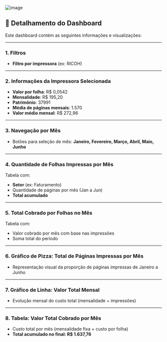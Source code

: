 ![image](https://github.com/user-attachments/assets/2c0adf31-f39d-4fb0-a877-46a4e0be1f1c)


## 🔎 Detalhamento do Dashboard

Este dashboard contém as seguintes informações e visualizações:

---

### 1. Filtros
- **Filtro por impressora** (ex: RICOH)

---

### 2. Informações da Impressora Selecionada
- **Valor por folha**: R$ 0,0542  
- **Mensalidade**: R$ 195,20  
- **Patrimônio**: 37991  
- **Média de páginas mensais**: 1.570  
- **Valor médio mensal**: R$ 272,96

---

### 3. Navegação por Mês
- Botões para seleção de mês: **Janeiro, Fevereiro, Março, Abril, Maio, Junho**

---

### 4. Quantidade de Folhas Impressas por Mês
Tabela com:
- **Setor** (ex: Faturamento)
- Quantidade de páginas por mês (Jan a Jun)
- **Total acumulado**

---

### 5. Total Cobrado por Folhas no Mês
Tabela com:
- Valor cobrado por mês com base nas impressões
- Soma total do período

---

### 6. Gráfico de Pizza: Total de Páginas Impressas por Mês
- Representação visual da proporção de páginas impressas de Janeiro a Junho

---

### 7. Gráfico de Linha: Valor Total Mensal
- Evolução mensal do custo total (mensalidade + impressões)

---

### 8. Tabela: Valor Total Cobrado por Mês
- Custo total por mês (mensalidade fixa + custo por folha)
- **Total acumulado no final: R$ 1.637,76**
